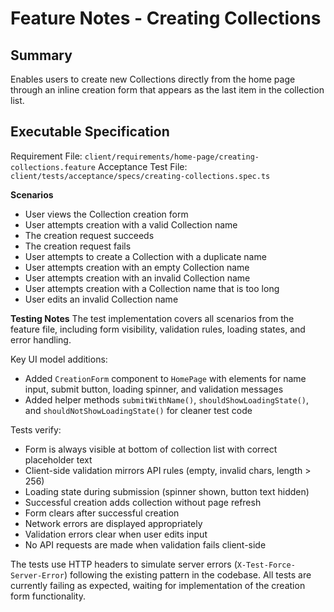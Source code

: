 # Feature Notes - Creating Collections

## Summary
Enables users to create new Collections directly from the home page through an inline creation form that appears as the last item in the collection list.

## Executable Specification
Requirement File: `client/requirements/home-page/creating-collections.feature`
Acceptance Test File: `client/tests/acceptance/specs/creating-collections.spec.ts`

**Scenarios**
- User views the Collection creation form
- User attempts creation with a valid Collection name
- The creation request succeeds
- The creation request fails
- User attempts to create a Collection with a duplicate name
- User attempts creation with an empty Collection name
- User attempts creation with an invalid Collection name
- User attempts creation with a Collection name that is too long
- User edits an invalid Collection name

**Testing Notes**
The test implementation covers all scenarios from the feature file, including form visibility, validation rules, loading states, and error handling.

Key UI model additions:
- Added `CreationForm` component to `HomePage` with elements for name input, submit button, loading spinner, and validation messages
- Added helper methods `submitWithName()`, `shouldShowLoadingState()`, and `shouldNotShowLoadingState()` for cleaner test code

Tests verify:
- Form is always visible at bottom of collection list with correct placeholder text
- Client-side validation mirrors API rules (empty, invalid chars, length > 256)
- Loading state during submission (spinner shown, button text hidden)
- Successful creation adds collection without page refresh
- Form clears after successful creation
- Network errors are displayed appropriately
- Validation errors clear when user edits input
- No API requests are made when validation fails client-side

The tests use HTTP headers to simulate server errors (`X-Test-Force-Server-Error`) following the existing pattern in the codebase. All tests are currently failing as expected, waiting for implementation of the creation form functionality.
